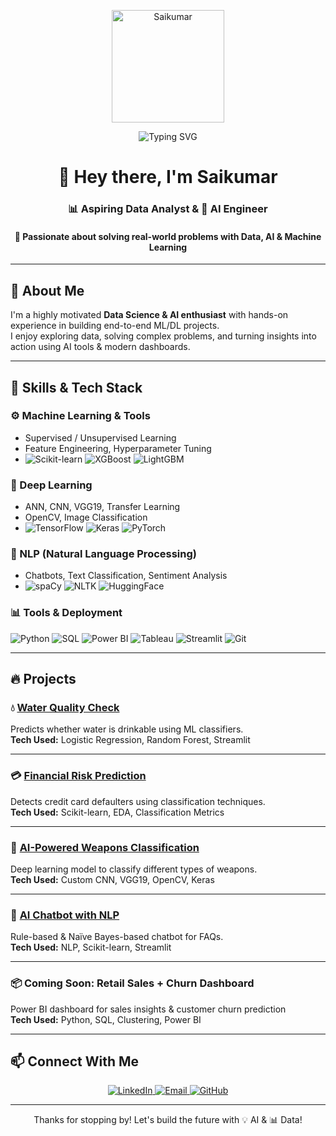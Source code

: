 <!-- Profile Picture -->
<p align="center">
  <img src="https://avatars.githubusercontent.com/u/176008079?s=400&u=1643d333e102f42f281a9fc154d4f37e9f7aff36&v=4" alt="Saikumar" width="180" />
</p>

<!-- Typing Heading -->
<p align="center">
  <img src="https://readme-typing-svg.demolab.com?font=Fira+Code&pause=1000&color=3DDC84&center=true&vCenter=true&width=435&lines=Data+Science+Enthusiast;AI+Project+Builder;Open+to+Work+%F0%9F%9A%80" alt="Typing SVG" />
</p>

<!-- Welcome Heading -->
<h1 align="center">👋 Hey there, I'm <strong>Saikumar</strong></h1>
<h3 align="center">📊 Aspiring Data Analyst & 🤖 AI Engineer</h3>
<h4 align="center">🚀 Passionate about solving real-world problems with <strong>Data, AI & Machine Learning</strong></h4>

---

## 🧠 About Me

I'm a highly motivated **Data Science & AI enthusiast** with hands-on experience in building end-to-end ML/DL projects.  
I enjoy exploring data, solving complex problems, and turning insights into action using AI tools & modern dashboards.

---

## 🚀 Skills & Tech Stack

### ⚙️ Machine Learning & Tools  
- Supervised / Unsupervised Learning  
- Feature Engineering, Hyperparameter Tuning  
- ![Scikit-learn](https://img.shields.io/badge/Scikit--Learn-F7931E?logo=scikit-learn&logoColor=white&style=for-the-badge)
![XGBoost](https://img.shields.io/badge/XGBoost-EC3237?logo=xgboost&logoColor=white&style=for-the-badge)
![LightGBM](https://img.shields.io/badge/LightGBM-2C8EBB?style=for-the-badge&logo=lightgbm&logoColor=white)

### 🤖 Deep Learning  
- ANN, CNN, VGG19, Transfer Learning  
- OpenCV, Image Classification  
- ![TensorFlow](https://img.shields.io/badge/TensorFlow-FF6F00?logo=tensorflow&logoColor=white&style=for-the-badge)
![Keras](https://img.shields.io/badge/Keras-D00000?logo=keras&logoColor=white&style=for-the-badge)
![PyTorch](https://img.shields.io/badge/PyTorch-EE4C2C?logo=pytorch&logoColor=white&style=for-the-badge)

### 🧠 NLP (Natural Language Processing)  
- Chatbots, Text Classification, Sentiment Analysis  
- ![spaCy](https://img.shields.io/badge/spaCy-09A3D5?style=for-the-badge&logo=spacy&logoColor=white)
![NLTK](https://img.shields.io/badge/NLTK-3F7EBD?style=for-the-badge&logo=nltk&logoColor=white)
![HuggingFace](https://img.shields.io/badge/HuggingFace-FFD21F?logo=huggingface&logoColor=black&style=for-the-badge)

### 📊 Tools & Deployment  
![Python](https://img.shields.io/badge/Python-3776AB?logo=python&logoColor=white&style=for-the-badge)
![SQL](https://img.shields.io/badge/SQL-025E8C?logo=sqlite&logoColor=white&style=for-the-badge)
![Power BI](https://img.shields.io/badge/Power%20BI-F2C811?logo=powerbi&logoColor=black&style=for-the-badge)
![Tableau](https://img.shields.io/badge/Tableau-E97627?logo=tableau&logoColor=white&style=for-the-badge)
![Streamlit](https://img.shields.io/badge/Streamlit-FF4B4B?logo=streamlit&logoColor=white&style=for-the-badge)
![Git](https://img.shields.io/badge/Git-F05032?logo=git&logoColor=white&style=for-the-badge)

---

## 🔥 Projects

### 💧 [Water Quality Check](https://water-quality-check-index-7.streamlit.app/)  
Predicts whether water is drinkable using ML classifiers.  
**Tech Used:** Logistic Regression, Random Forest, Streamlit  

---

### 💳 [Financial Risk Prediction](https://financial-risk-prediction-credit-card-default-classification.streamlit.app/)  
Detects credit card defaulters using classification techniques.  
**Tech Used:** Scikit-learn, EDA, Classification Metrics  

---

### 🔫 [AI-Powered Weapons Classification](https://ai-powered-weapons-classification-with-custom-cnn-vgg19-hmfjcf.streamlit.app/)  
Deep learning model to classify different types of weapons.  
**Tech Used:** Custom CNN, VGG19, OpenCV, Keras  

---

### 🤖 [AI Chatbot with NLP](https://ai-chatbot-app-saikumar.streamlit.app/)  
Rule-based & Naïve Bayes-based chatbot for FAQs.  
**Tech Used:** NLP, Scikit-learn, Streamlit  

---

### 📦 Coming Soon: Retail Sales + Churn Dashboard  
Power BI dashboard for sales insights & customer churn prediction  
**Tech Used:** Python, SQL, Clustering, Power BI

---

## 📫 Connect With Me

<p align="center">
  <a href="https://www.linkedin.com/in/saikumar-y-853666317/" target="_blank">
    <img alt="LinkedIn" src="https://img.shields.io/badge/LinkedIn-blue?logo=linkedin&style=for-the-badge&logoColor=white">
  </a>
  <a href="mailto:saikumar76y@gmail.com">
    <img alt="Email" src="https://img.shields.io/badge/Gmail-D14836?logo=gmail&logoColor=white&style=for-the-badge">
  </a>
  <a href="https://github.com/ysaikumar21/saikumar21" target="_blank">
    <img alt="GitHub" src="https://img.shields.io/badge/GitHub-100000?logo=github&logoColor=white&style=for-the-badge">
  </a>
</p>

---

<p align="center">Thanks for stopping by! Let's build the future with 💡 AI & 📊 Data!</p>

